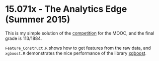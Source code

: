 15.071x - The Analytics Edge (Summer 2015)
===
This is my simple solution of the [competition](https://inclass.kaggle.com/c/15-071x-the-analytics-edge-summer-2015/) for the MOOC, and the final grade is 113/1884.

`Feature_Construct.R` shows how to get features from the raw data, and `xgboost.R` demonstrates the nice performance of the library [xgboost](https://github.com/dmlc/xgboost).